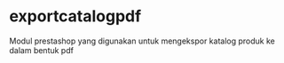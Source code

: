 # exportcatalogpdf
Modul prestashop yang digunakan untuk mengekspor katalog produk ke dalam bentuk pdf
